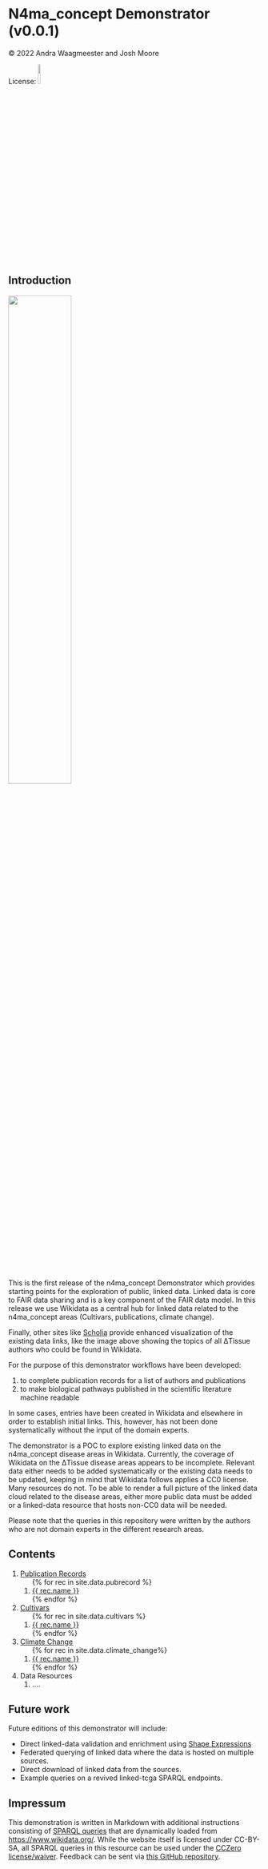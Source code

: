 <script type="application/ld+json">
{
  "@context": "http://schema.org",
  "@type": "Book",
  "inLanguage": "en-US",
  "name": "n4ma_concept Demonstrator",
  "publisher": {
    "@type": "Organization",
    "name": "GitHub"
  },
  "copyrightYear": "2022",
}
</script>

# N4ma_concept Demonstrator (v0.0.1)

© 2022 Andra Waagmeester and Josh Moore

License: [<img src="https://mirrors.creativecommons.org/presskit/buttons/88x31/png/by-sa.png" width="10%">](https://creativecommons.org/licenses/by-sa/4.0/)

## Introduction

<img src="{{site.baseurl}}/images/cloud.png" width="50%"/>

This is the first release of the n4ma_concept Demonstrator which provides starting points for the exploration of public, linked data.
Linked data is core to FAIR data sharing and is a key component of the FAIR data model. In this release
we use Wikidata as a central hub for linked data related to the n4ma_concept areas (Cultivars, publications, climate change).

Finally, other sites like [Scholia](https://scholia.toolforge.org/) provide enhanced
visualization of the existing data links, like the image above showing the topics
of all ΔTissue authors who could be found in Wikidata.

For the purpose of this demonstrator workflows have been developed:

1. to complete publication records for a list of authors and publications
2. to make biological pathways published in the scientific literature machine readable

In some cases, entries have been created in Wikidata and elsewhere in order to establish initial links.
This, however, has not been done systematically without the input of the domain experts.

The demonstrator is a POC to explore existing linked data on the n4ma_concept disease areas in Wikidata.
Currently, the coverage of Wikidata on the ΔTissue disease areas appears to be incomplete.
Relevant data either needs to be added systematically or the existing data needs to be updated, keeping in mind that
Wikidata follows applies a CC0 license. Many resources do not. To be able to render a full picture of
the linked data cloud related to the disease areas, either more public data must be added or a linked-data
resource that hosts non-CC0 data will be needed.

Please note that the queries in this repository were written by the authors who are not domain experts in the different research areas.

## Contents

<ol>
  <li><a href="pubrecord.html">Publication Records</a>
    <ol>
{% for rec in site.data.pubrecord %}
   <li><a href="pubrecord.html#{{rec.name | slugify }}">{{ rec.name  }}</a></li>
{% endfor %}
    </ol>
  </li>
  <li><a href="cultivars.html">Cultivars</a>
    <ol>
{% for rec in site.data.cultivars %}
   <li><a href="cultivars.html#{{rec.name | slugify }}">{{ rec.name  }}</a></li>
{% endfor %}
    </ol>
  </li>
  <li><a href="climate_change.html">Climate Change</a>
    <ol>
{% for rec in site.data.climate_change%}
   <li><a href="climate_change.html#{{rec.name | slugify }}">{{ rec.name  }}</a></li>
{% endfor %}
    </ol>
  </li>
  <li>Data Resources
    <ol><li>....</li></ol>
  </li>
</ol>

## Future work

Future editions of this demonstrator will include:
* Direct linked-data validation and enrichment using [Shape Expressions](https://shex.io)
* Federated querying of linked data where the data is hosted on multiple sources.
* Direct download of linked data from the sources.
* Example queries on a revived linked-tcga SPARQL endpoints. 

## Impressum

This demonstration is written in Markdown with additional instructions consisting of
[SPARQL queries](https://en.wikipedia.org/wiki/SPARQL) that are dynamically loaded from https://www.wikidata.org/.
While the website itself is licensed under CC-BY-SA, all SPARQL queries in this resource can be used
under the [CCZero license/waiver](https://creativecommons.org/share-your-work/public-domain/cc0/).
Feedback can be sent via [this GitHub repository](https://github.com/German-BioImaging/dtqueries/).
